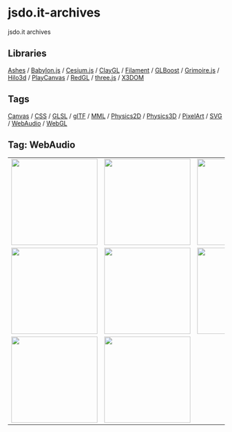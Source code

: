 # jsdo.it-archives
jsdo.it archives

## Libraries

[Ashes](../ashes) / [Babylon.js](../babylon.js) / [Cesium.js](../cesium.js) / [ClayGL](../claygl) / [Filament](../filament) / [GLBoost](../glboost)  / [Grimoire.js](../grimoire.js) / [Hilo3d](../hilo3d) / [PlayCanvas](../playcanvas) / [RedGL](../redgl) / [three.js](../three.js) / [X3DOM](../x3dom)

## Tags

[Canvas](../canvas) / [CSS](../css) / [GLSL](../glsl) / [glTF](../gltf) / [MML](../mml) / [Physics2D](../physics2d) / [Physics3D](../physics3d) / [PixelArt](../pixelart) / [SVG](../svg) / [WebAudio](../webaudio) / [WebGL](../webgl)

## Tag: WebAudio

<table>
<tr>
<td><a href="https://cx20.github.io/jsdo.it-archives/cx20/2m9b" title="Code Music Studio で音楽をプログラミングしてみるテスト"><img src="https://cx20.github.io/jsdo.it-archives/screenshot/2m9b.jpg" width="200" height="200"></a></td>
<td><a href="https://cx20.github.io/jsdo.it-archives/cx20/cjUi" title="MMLEmitter で MML を試してみるテスト（その２）"><img src="https://cx20.github.io/jsdo.it-archives/screenshot/cjUi.jpg" width="200" height="200"></a></td>
<td><a href="https://cx20.github.io/jsdo.it-archives/cx20/vEZU" title="MMLEmitter で MML を試してみるテスト（その３）"><img src="https://cx20.github.io/jsdo.it-archives/screenshot/vEZU.jpg" width="200" height="200"></a></td>
<td><a href="https://cx20.github.io/jsdo.it-archives/cx20/9uO9" title="Canvas で音楽のビジュアライズを試してみるテスト"><img src="https://cx20.github.io/jsdo.it-archives/screenshot/9uO9.jpg" width="200" height="200"></a></td>
</tr>
<tr>
<td><a href="https://cx20.github.io/jsdo.it-archives/cx20/etk3" title="Canvas で音楽のビジュアライズを試してみるテスト（その２）"><img src="https://cx20.github.io/jsdo.it-archives/screenshot/etk3.jpg" width="200" height="200"></a></td>
<td><a href="https://cx20.github.io/jsdo.it-archives/cx20/qNBt" title="Three.js で音楽のビジュアライズを試してみるテスト"><img src="https://cx20.github.io/jsdo.it-archives/screenshot/qNBt.jpg" width="200" height="200"></a></td>
<td><a href="https://cx20.github.io/jsdo.it-archives/cx20/vQZL" title="Three.js で音楽のビジュアライズを試してみるテスト（その２）"><img src="https://cx20.github.io/jsdo.it-archives/screenshot/vQZL.jpg" width="200" height="200"></a></td>
<td><a href="https://cx20.github.io/jsdo.it-archives/cx20/4McZ" title="Three.js で音楽のビジュアライズを試してみるテスト（その３）"><img src="https://cx20.github.io/jsdo.it-archives/screenshot/4McZ.jpg" width="200" height="200"></a></td>
</tr>
<tr>
<td><a href="https://cx20.github.io/jsdo.it-archives/cx20/9Rrs" title="Three.js で音楽のビジュアライズを試してみるテスト（その４）"><img src="https://cx20.github.io/jsdo.it-archives/screenshot/9Rrs.jpg" width="200" height="200"></a></td>
<td><a href="https://cx20.github.io/jsdo.it-archives/cx20/x8x6" title="音楽に合わせてドット絵を震わせてみるテスト"><img src="https://cx20.github.io/jsdo.it-archives/screenshot/x8x6.jpg" width="200" height="200"></a></td>
<td></td>
<td></td>
</tr>
</table>
